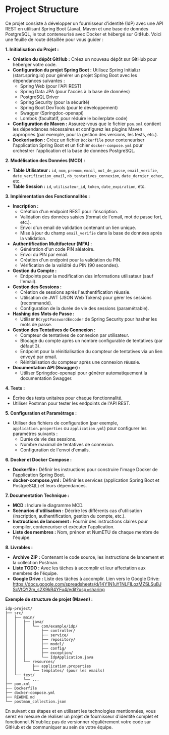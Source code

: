 # Project Structure

Ce projet consiste à développer un fournisseur d'identité (IdP) avec une API REST en utilisant Spring Boot (Java), Maven et une base de données PostgreSQL, le tout conteneurisé avec Docker et hébergé sur GitHub. Voici une feuille de route détaillée pour vous guider :

**1. Initialisation du Projet :**

* **Création du dépôt GitHub :** Créez un nouveau dépôt sur GitHub pour héberger votre code.
* **Configuration du projet Spring Boot :** Utilisez Spring Initializr (start.spring.io) pour générer un projet Spring Boot avec les dépendances suivantes :
  * Spring Web (pour l'API REST)
  * Spring Data JPA (pour l'accès à la base de données)
  * PostgreSQL Driver
  * Spring Security (pour la sécurité)
  * Spring Boot DevTools (pour le développement)
  * Swagger (Springdoc-openapi)
  * Lombok (facultatif, pour réduire le boilerplate code)
* **Configuration de Maven :** Assurez-vous que le fichier `pom.xml` contient les dépendances nécessaires et configurez les plugins Maven appropriés (par exemple, pour la gestion des versions, les tests, etc.).
* **Dockerisation :** Créez un fichier `Dockerfile` pour conteneuriser l'application Spring Boot et un fichier `docker-compose.yml` pour orchestrer l'application et la base de données PostgreSQL.

**2. Modélisation des Données (MCD) :**

* **Table Utilisateur :** `id`, `nom`, `prenom`, `email`, `mot_de_passe`, `email_verifie`, `date_verification_email`, `nb_tentatives_connexion`, `date_dernier_echec`, etc.
* **Table Session :** `id`, `utilisateur_id`, `token`, `date_expiration`, etc.

**3. Implémentation des Fonctionnalités :**

* **Inscription :**
  * Création d'un endpoint REST pour l'inscription.
  * Validation des données saisies (format de l'email, mot de passe fort, etc.).
  * Envoi d'un email de validation contenant un lien unique.
  * Mise à jour du champ `email_verifie` dans la base de données après la validation.
* **Authentification Multifacteur (MFA) :**
  * Génération d'un code PIN aléatoire.
  * Envoi du PIN par email.
  * Création d'un endpoint pour la validation du PIN.
  * Vérification de la validité du PIN (90 secondes).
* **Gestion du Compte :**
  * Endpoints pour la modification des informations utilisateur (sauf l'email).
* **Gestion des Sessions :**
  * Création de sessions après l'authentification réussie.
  * Utilisation de JWT (JSON Web Tokens) pour gérer les sessions (recommandé).
  * Configuration de la durée de vie des sessions (paramétrable).
* **Hashing des Mots de Passe :**
  * Utiliser `BCryptPasswordEncoder` de Spring Security pour hasher les mots de passe.
* **Gestion des Tentatives de Connexion :**
  * Compteur de tentatives de connexion par utilisateur.
  * Blocage du compte après un nombre configurable de tentatives (par défaut 3).
  * Endpoint pour la réinitialisation du compteur de tentatives via un lien envoyé par email.
  * Réinitialisation du compteur après une connexion réussie.
* **Documentation API (Swagger) :**
  * Utiliser Springdoc-openapi pour générer automatiquement la documentation Swagger.

**4. Tests :**

* Écrire des tests unitaires pour chaque fonctionnalité.
* Utiliser Postman pour tester les endpoints de l'API REST.

**5. Configuration et Paramétrage :**

* Utiliser des fichiers de configuration (par exemple, `application.properties` ou `application.yml`) pour configurer les paramètres suivants :
  * Durée de vie des sessions.
  * Nombre maximal de tentatives de connexion.
  * Configuration de l'envoi d'emails.

**6. Docker et Docker Compose :**

* **Dockerfile :** Définir les instructions pour construire l'image Docker de l'application Spring Boot.
* **docker-compose.yml :** Définir les services (application Spring Boot et PostgreSQL) et leurs dépendances.

**7. Documentation Technique :**

* **MCD :** Inclure le diagramme MCD.
* **Scénarios d'utilisation :** Décrire les différents cas d'utilisation (inscription, authentification, gestion du compte, etc.).
* **Instructions de lancement :** Fournir des instructions claires pour compiler, conteneuriser et exécuter l'application.
* **Liste des membres :** Nom, prénom et NumETU de chaque membre de l'équipe.

**8. Livrables :**

* **Archive ZIP :** Contenant le code source, les instructions de lancement et la collection Postman.
* **Liste TODO :** Avec les tâches à accomplir et leur affectation aux membres de l'équipe.
* **Google Drive :** Liste des tâches à accomplir. Lien vers le Google Drive: <https://docs.google.com/spreadsheets/d/14Y1N1uY1NLFILozMZSLSuBJScVtQY2m_s2X9kR4YFu4/edit?usp=sharing>

**Exemple de structure de projet (Maven) :**

``` text
idp-project/
├── src/
│   ├── main/
│   │   ├── java/
│   │   │   └── com/example/idp/
│   │   │       ├── controller/
│   │   │       ├── service/
│   │   │       ├── repository/
│   │   │       ├── model/
│   │   │       ├── config/
│   │   │       ├── exception/
│   │   │       └── IdpApplication.java
│   │   └── resources/
│   │       ├── application.properties
│   │       └── templates/ (pour les emails)
│   └── test/
│       └── ...
├── pom.xml
├── Dockerfile
├── docker-compose.yml
├── README.md
└── postman_collection.json
```

En suivant ces étapes et en utilisant les technologies mentionnées, vous serez en mesure de réaliser un projet de fournisseur d'identité complet et fonctionnel. N'oubliez pas de versionner régulièrement votre code sur GitHub et de communiquer au sein de votre équipe.
